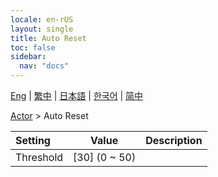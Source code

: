```yaml
---
locale: en-rUS
layout: single
title: Auto Reset
toc: false
sidebar:
  nav: "docs"
---
```

[Eng](/dancexr/menu/2025.4/actor/auto_reset) | [繁中](/tw/dancexr/menu/2025.4/actor/auto_reset) | [日本語](/jp/dancexr/menu/2025.4/actor/auto_reset) | [한국어](/kr/dancexr/menu/2025.4/actor/auto_reset) | [简中](/zh/dancexr/menu/2025.4/actor/auto_reset)

[Actor](../menu#Actor) > Auto Reset



| Setting | Value | Description |
| :--- | --- | :--- |
| Threshold | [30] (0 ~ 50) | 
